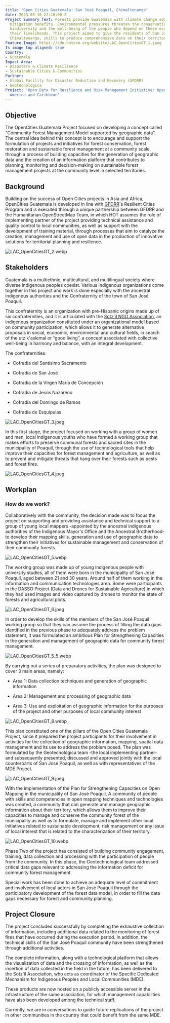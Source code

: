 ```yaml
---
title: 'Open Cities Guatemala: San José Poaquil, Chimaltenango'
date: 2023-05-16 22:16:00 Z
Project Summary Text: Forests provide Guatemala with climate change adaptation and
  mitigation benefits. Environmental pressures threaten the conservation of local
  biodiversity and the well-being of the people who depend on these ecosystems for
  their livelihoods. This project aimed to give the residents of San José Poaquil,
  Chimaltenango, skills to produce comprehensive data on their territory.
Feature Image: https://cdn.hotosm.org/website/LAC_OpenCitiesGT_1.jpeg
Is image top aligned: true
Country:
- Guatemala
Impact Area:
- Disasters & Climate Resilience
- Sustainable Cities & Communities
Partner:
- Global Facility for Disaster Reduction and Recovery (GFDRR)
- Geotecnológica
Project: 'Open Data for Resilience and Risk Management Initiative: Open Cities Latin
  America and Caribbean'
---
```


## Objective

The OpenCities Guatemala Project focused on developing a concept called “Community Forest Management Model supported by geographic data”. The central idea behind this concept is to encourage and support the formulation of projects and initiatives for forest conservation, forest restoration and sustainable forest management at a community scale, through a process of building capacities for the generation of geographic data and the creation of an information platform that contributes to planning, monitoring and decision-making on sustainable forest management projects at the community level in selected territories.

## Background

Building on the success of Open Cities projects in Asia and Africa, OpenCities Guatemala is developed in line with [GFDRR](https://www.gfdrr.org/en)'s Resilient Cities Program and is executed through a unique partnership between GFDRR and the Humanitarian OpenStreetMap Team, in which HOT assumes the role of implementing partner of the project providing technical assistance and quality control to local communities, as well as support with the development of training material, through processes that aim to catalyze the creation, management and use of open data in the production of innovative solutions for territorial planning and resilience.

![LAC_OpenCitiesGT_2.webp](https://cdn.hotosm.org/website/LAC_OpenCitiesGT_2.webp)

## Stakeholders

Guatemala is a multiethnic, multicultural, and multilingual society where diverse indigenous peoples coexist. Various indigenous organizations come together in this project and work is done especially with the ancestral indigenous authorities and the Confraternity of the town of San José Poaquil.

This confraternity is an organization with pre-Hispanic origins made up of six confraternities, and it is articulated with the [Sotz'il NGO Association](https://sotzil-guatemaya.org/), an indigenous organization constituted under an organizational model based on community participation, which allows it to generate alternative proposals in social, economic, environmental and cultural fields, in search of the utz k'aslemal or “good living”, a concept associated with collective well-being in harmony and balance, with an integral development.

The confraternities:

* Cofradía del Santísimo Sacramento

* Cofradía de San José

* Cofradía de la Virgen María de Concepción

* Cofradía de Jesús Nazareno

* Cofradía del Domingo de Ramos

* Cofradía de Esquipulas

![LAC_OpenCitiesGT_3.jpeg](https://cdn.hotosm.org/website/LAC_OpenCitiesGT_3.jpeg)

In this first stage, the project focused on working with a group of women and men, local indigenous youths who have formed a working group that makes efforts to preserve communal forests and sacred sites in the municipality of Poaquil, through the use of technological tools that help improve their capacities for forest management and agriculture, as well as to prevent and mitigate threats that hang over their forests such as pests and forest fires.

![LAC_OpenCitiesGT_4.jpeg](https://cdn.hotosm.org/website/LAC_OpenCitiesGT_4.jpeg)

## Workplan

### How do we work?

Collaboratively with the community, the decision made was to focus the project on supporting and providing assistance and technical support to a group of young local mappers -appointed by the ancestral indigenous authorities of the Indigenous Mayor's Office and the Ancestral Brotherhood- to develop their mapping skills. generation and use of geographic data to strengthen their initiatives for sustainable management and conservation of their community forests.

![LAC_OpenCitiesGT_5.webp](https://cdn.hotosm.org/website/LAC_OpenCitiesGT_5.webp)

The working group was made up of young indigenous people with university studies, all of them were born in the municipality of San José Poaquil, aged between 21 and 30 years. Around half of them working in the information and communication technologies area. Some were participants in the DASSO Project (Data and Drones for Sustainable Agriculture) in which they had used images and video captured by drones to monitor the state of forests and agricultural plots.

![LAC_OpenCitiesGT_6.jpeg](https://cdn.hotosm.org/website/LAC_OpenCitiesGT_6.jpeg)

In order to develop the skills of the members of the San José Poaquil working group so that they can assume the process of filling the data gaps identified in the previous phase to adequately address the problem statement, it was formulated an ambitious Plan for Strengthening Capacities in the generation and management of geographic data for community forest management.

![LAC_OpenCitiesGT_5_5.webp](https://cdn.hotosm.org/website/LAC_OpenCitiesGT_5_5.webp)

By carrying out a series of preparatory activities, the plan was designed to cover 3 main areas, namely:

* Area 1: Data collection techniques and generation of geographic information

* Area 2: Management and processing of geographic data

* Area 3: Use and exploitation of geographic information for the purposes of the project and other purposes of local community interest

![LAC_OpenCitiesGT_8.webp](https://cdn.hotosm.org/website/LAC_OpenCitiesGT_8.webp)

This plan constituted one of the pillars of the Open Cities Guatemala Project, since it prepared the project participants for their involvement in activities for the collection of geographic information, mapping, spatial data management and its use to address the problem posed. The plan was formulated by the Geotecnológica team -the local implementing partner- and subsequently presented, discussed and approved jointly with the local counterparts of San José Poaquil, as well as with representatives of the MDE Project.

![LAC_OpenCitiesGT_9.jpeg](https://cdn.hotosm.org/website/LAC_OpenCitiesGT_9.jpeg)

With the implementation of the Plan for Strengthening Capacities on Open Mapping in the municipality of San José Poaquil, A community of people with skills and competencies in open mapping techniques and technologies was created, a community that can generate and manage geographic information about their territory, which allows them to improve their capacities to manage and conserve the community forest of the municipality as well as to formulate, manage and implement other local initiatives related to sustainable development, risk management or any issue of local interest that is related to the characterization of their territory.

![LAC_OpenCitiesGT_10.webp](https://cdn.hotosm.org/website/LAC_OpenCitiesGT_10.webp)

Phase Two of the project has consisted of building community engagement, training, data collection and processing with the participation of people from the community. In this phase, the Geotechnological team addressed critical data gaps relevant to addressing the information deficit for community forest management.

Special work has been done to achieve an adequate level of commitment and involvement of local actors in San José Poaquil through the participatory development of the forest data model, in order to fill the data gaps necessary for forest and community planning.

## Project Closure

The project concluded successfully by completing the exhaustive collection of information, including additional data related to the monitoring of forest fires that have occurred during the execution period. In addition, the technical skills of the San José Poaquil community have been strengthened through additional activities.

The complete information, along with a technological platform that allows the visualization of data and the crossing of information, as well as the insertion of data collected in the field in the future, has been delivered to the Sotz'il Association, who acts as coordinator of the Specific Dedicated Mechanism for Indigenous Peoples and Local Communities (MDE).

These products are now hosted on a publicly accessible server in the infrastructure of the same association, for which management capabilities have also been developed among the technical staff.

Currently, we are in conversations to guide future replications of the project in other communities in the country that could benefit from the same MDE.